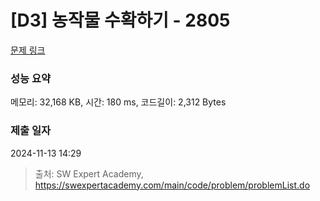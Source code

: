 # [D3] 농작물 수확하기 - 2805 

[문제 링크](https://swexpertacademy.com/main/code/problem/problemDetail.do?contestProbId=AV7GLXqKAWYDFAXB) 

### 성능 요약

메모리: 32,168 KB, 시간: 180 ms, 코드길이: 2,312 Bytes

### 제출 일자

2024-11-13 14:29



> 출처: SW Expert Academy, https://swexpertacademy.com/main/code/problem/problemList.do